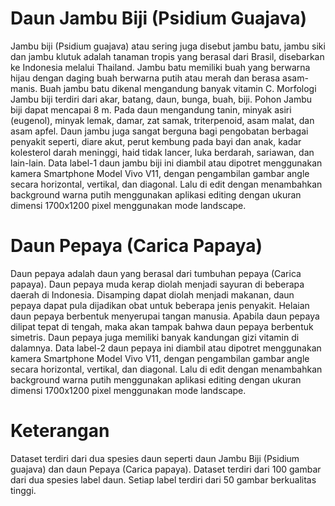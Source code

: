# Daun Jambu Biji (Psidium Guajava)
Jambu biji (Psidium guajava) atau sering juga disebut jambu batu, jambu siki dan jambu klutuk
adalah tanaman tropis yang berasal dari Brasil, disebarkan ke Indonesia melalui Thailand. 
Jambu batu memiliki buah yang berwarna hijau dengan daging buah berwarna putih atau merah 
dan berasa asam-manis. Buah jambu batu dikenal mengandung banyak vitamin C. Morfologi 
Jambu biji terdiri dari akar, batang, daun, bunga, buah, biji. Pohon Jambu biji dapat mencapai 
8 m. Pada daun mengandung tanin, minyak asiri (eugenol), minyak lemak, damar, zat samak, 
triterpenoid, asam malat, dan asam apfel. Daun jambu juga sangat berguna bagi pengobatan 
berbagai penyakit seperti, diare akut, perut kembung pada bayi dan anak, kadar kolesterol 
darah meninggi, haid tidak lancer, luka berdarah, sariawan, dan lain-lain. Data label-1 daun 
jambu biji ini diambil atau dipotret menggunakan kamera Smartphone Model Vivo V11, 
dengan pengambilan gambar angle secara horizontal, vertikal, dan diagonal. Lalu di edit 
dengan menambahkan background warna putih menggunakan aplikasi editing dengan ukuran 
dimensi 1700x1200 pixel menggunakan mode landscape.
# Daun Pepaya (Carica Papaya)
Daun pepaya adalah daun yang berasal dari tumbuhan pepaya (Carica papaya). Daun pepaya 
muda kerap diolah menjadi sayuran di beberapa daerah di Indonesia. Disamping dapat diolah 
menjadi makanan, daun pepaya dapat pula dijadikan obat untuk beberapa jenis 
penyakit. Helaian daun pepaya berbentuk menyerupai tangan manusia. Apabila daun pepaya 
dilipat tepat di tengah, maka akan tampak bahwa daun pepaya berbentuk simetris. Daun pepaya 
juga memiliki banyak kandungan gizi vitamin di dalamnya. Data label-2 daun pepaya ini 
diambil atau dipotret menggunakan kamera Smartphone Model Vivo V11, dengan 
pengambilan gambar angle secara horizontal, vertikal, dan diagonal. Lalu di edit dengan 
menambahkan background warna putih menggunakan aplikasi editing dengan ukuran dimensi 
1700x1200 pixel menggunakan mode landscape.
# Keterangan
Dataset terdiri dari dua spesies daun seperti daun Jambu Biji (Psidium guajava) dan 
daun Pepaya (Carica papaya). Dataset terdiri dari 100 gambar dari dua spesies label
daun. Setiap label terdiri dari 50 gambar berkualitas tinggi. 
